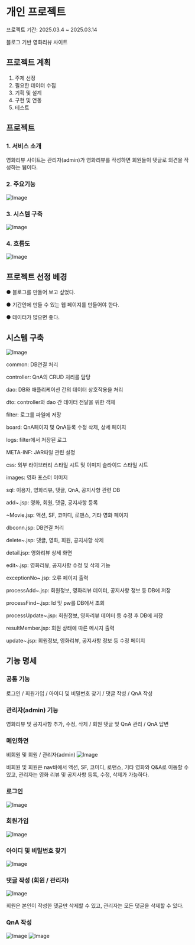# 개인 프로젝트
프로젝트 기간: 2025.03.4 ~ 2025.03.14

블로그 기반 영화리뷰 사이트

## 프로젝트 계획
1. 주제 선정
2. 필요한 데이터 수집
3. 기획 및 설계
4. 구현 및 연동
5. 테스트

## 프로젝트
### 1. 서비스 소개
영화리뷰 사이트는 관리자(admin)가 영화리뷰를 작성하면 회원들이 댓글로 의견을 작성하는 웹이다.

### 2. 주요기능
![Image](https://github.com/user-attachments/assets/ba080e8d-f215-48cd-a933-9455fc004618)
### 3. 시스템 구축
![Image](https://github.com/user-attachments/assets/2aff71e2-6324-490a-8a9e-ee4a557335a9)
### 4. 흐름도
![Image](https://github.com/user-attachments/assets/23de84e6-a35f-4aa8-9578-036ccb170d52)

## 프로젝트 선정 베경
● 블로그를 만들어 보고 싶었다.

● 기간안에 만들 수 있는 웹 페이지를 만들어야 한다.

● 데이터가 많으면 좋다.

## 시스템 구축
![Image](https://github.com/user-attachments/assets/9cbe67bb-8f24-40dc-8d38-ec5dfdcd0622)

common: DB연결 처리

controller: QnA의 CRUD 처리를 담당

dao: DB와 애플리케이션 간의 데이터 상호작용을 처리

dto: controller와 dao 간 데이터 전달을 위한 객체

filter: 로그를 파일에 저장

board: QnA페이지 및 QnA등록 수정 삭제, 상세 페이지

logs: filter에서 저장된 로그

META-INF: JAR파일 관련 설정

css: 외부 라이브러리 스타일 시트 및 이미지 슬라이드 스타일 시트

images: 영화 포스터 이미지

sql: 이용자, 영화리뷰, 댓글, QnA, 공지사항 관련 DB

add~.jsp: 영화, 회원, 댓글, 공지사항 등록

~Movie.jsp: 액션, SF, 코미디, 로맨스, 기타 영화 페이지

dbconn.jsp: DB연결 처리

delete~.jsp: 댓글, 영화, 회원, 공지사항 삭제

detail.jsp: 영화리뷰 상세 화면

edit~.jsp: 영화리뷰, 공지사항 수정 및 삭제 기능

exceptionNo~.jsp: 오류 페이지 출력

processAdd~.jsp: 회원정보, 영화리뷰 데이터, 공지사항 정보 등 DB에 저장

processFind~.jsp: Id 및 pw를 DB에서 조회

processUpdate~.jsp: 회원정보, 영화리뷰 데이터 등 수정 후 DB에 저장

resultMember.jsp: 회원 상태에 따른 메시지 출력

update~.jsp: 회원정보, 영화리뷰, 공지사항 정보 등 수정 페이지

## 기능 명세
### 공통 기능
로그인 / 회원가입 / 아이디 및 비밀번호 찾기 / 댓글 작성 / QnA 작성
### 관리자(admin) 기능
영화리뷰 및 공지사항 추가, 수정, 삭제 / 회원 댓글 및 QnA 관리 / QnA 답변

### 메인화면
비회원 및 회원 / 관리자(admin)
![Image](https://github.com/user-attachments/assets/34c64fb1-3019-49ef-83a1-17be37cb9445)

비회원 및 회원은 nav바에서 액션, SF, 코미디, 로맨스, 기타 영화와 Q&A로 이동할 수 있고, 관리자는 영화 리뷰 및 공지사항 등록, 수정, 삭제가 가능하다.

### 로그인
![Image](https://github.com/user-attachments/assets/38f1bcb9-5b62-4e2a-8c32-8d4b377763e7)

### 회원가입
![Image](https://github.com/user-attachments/assets/cbea3a6f-fc35-4605-96cc-f0e25aae5baa)

### 아이디 및 비밀번호 찾기
![Image](https://github.com/user-attachments/assets/7e38b418-0f6e-436f-83ee-d7fe55d4fec9)

### 댓글 작성 (회원 / 관리자)
![Image](https://github.com/user-attachments/assets/36af3154-5230-4386-984b-2c8d94eea44f)

회원은 본인이 작성한 댓글만 삭제할 수 있고, 관리자는 모든 댓글을 삭제할 수 있다.

### QnA 작성
![Image](https://github.com/user-attachments/assets/3aa02856-1f3d-44a6-9850-c133bc243ff6)
![Image](https://github.com/user-attachments/assets/dcc979ea-271a-48be-8d72-5885156ae710)
